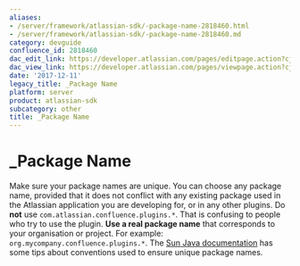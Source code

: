 ```yaml
---
aliases:
- /server/framework/atlassian-sdk/-package-name-2818460.html
- /server/framework/atlassian-sdk/-package-name-2818460.md
category: devguide
confluence_id: 2818460
dac_edit_link: https://developer.atlassian.com/pages/editpage.action?cjm=wozere&pageId=2818460
dac_view_link: https://developer.atlassian.com/pages/viewpage.action?cjm=wozere&pageId=2818460
date: '2017-12-11'
legacy_title: _Package Name
platform: server
product: atlassian-sdk
subcategory: other
title: _Package Name
---
```

# \_Package Name

Make sure your package names are unique. You can choose any package name, provided that it does not conflict with any existing package used in the Atlassian application you are developing for, or in any other plugins. Do **not** use `com.atlassian.confluence.plugins.*`. That is confusing to people who try to use the plugin. **Use a real package name** that corresponds to your organisation or project. For example: `org.mycompany.confluence.plugins.*`. The <a href="http://java.sun.com/docs/books/jls/second_edition/html/packages.doc.html#40169" class="external-link">Sun Java documentation</a> has some tips about conventions used to ensure unique package names.













